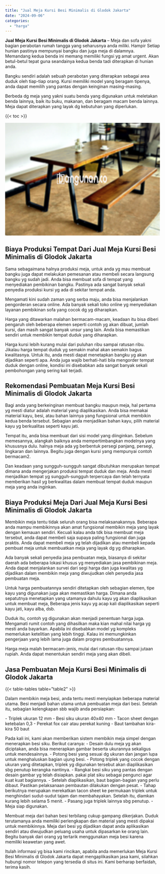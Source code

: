 ```yaml
---
title: "Jual Meja Kursi Besi Minimalis di Glodok Jakarta"
date: "2024-09-06"
categories: 
  - "harga"
---
```


**Jual Meja Kursi Besi Minimalis di Glodok Jakarta** – Meja dan sofa yakni bagian perabotan rumah tangga yang seharusnya anda miliki. Hampir Setiap hunian pastinya mempunyai bangku dan juga meja di dalamnya. Memandang kedua benda ini memang memiliki fungsi yg amat urgent. Akan betul-betul tepat guna seandainya kedua benda tadi diterapkan di hunian anda.

Bangku sendiri adalah sebuah perabotan yang diterapkan sebagai area duduk oleh tiap-tiap orang. Kursi memiliki model yang beragam tipenya, anda dapat memilih yang pantas dengan keinginan masing-masing.

Berbeda dg meja yang yakni suatu benda yang digunakan untuk meletakan benda lainnya, baik itu buku, makanan, dan beragam macam benda lainnya. Meja dapat diterapkan yang layak dg kebutuhan yang diperlukan.

{{< toc >}}

![Jual Meja Kursi Besi Minimalis di Glodok Jakarta](/images/jual-meja-besi-murah19.png)

## Biaya Produksi Tempat Dari Jual Meja Kursi Besi Minimalis di Glodok Jakarta

Sama sebagaimana halnya produksi meja, untuk anda yg mau membuat bangku juga dapat melakukan pemesanan atau membeli secara langsung bangku yg sudah jadi. Anda bisa membuat sofa di tempat yang menyediakan pembikinan bangku. Pastinya ada sangat banyak sekali penyedia produksi kursi yg ada di sekitar tempat anda.

Mengamati kini sudah zaman yang serba maju, anda bisa menjalankan pengorderan secara online. Ada banyak sekali toko online yg menyediakan layanan pembikinan sofa yang cocok dg yg diharapkan.

Harga yang ditawarkan malahan bermacam-macam, keadaan itu bisa diberi pengaruh oleh beberapa elemen seperti contoh yg akan dibuat, jumlah kursi, dan masih sangat banyak unsur yang lain. Anda bisa memastikan sendiri untuk membikin tempat duduk yang diharapkan.

Harga kursi lebih kurang mulai dari puluhan ribu sampai ratusan ribu. Jikalau harga tempat duduk yg semakin mahal akan semakin bagus kwalitasnya. Untuk itu, anda mesti dapat menetapkan bangku yg akan dijadikan seperti apa. Anda juga wajib berhati-hati bila mengorder tempat duduk dengan online, kondisi ini disebabkan ada sangat banyak sekali pembohongan yang sering kali terjadi.

## Rekomendasi Pembuatan Meja Kursi Besi Minimalis di Glodok Jakarta

Bagi anda yang berkeinginan membuat bangku maupun meja, hal pertama yg mesti diatur adalah material yang diaplikasikan. Anda bisa memakai material kayu, besi, atau bahan lainnya yang fungsional untuk membikin kedua benda tersebut. Sebagian anda menjadikan bahan kayu, pilih material kayu yg berkualitas seperti kayu jati.

Tempat itu, anda bisa membuat dari sisi model yang diinginkan. Sebelum memesannya, alangkah baiknya anda mempertimbangkan modelnya yang khususnya dulu. halnya meja ada yg berbentuk persegi panjang, persegi, lingkaran dan lainnya. Begitu juga dengan kursi yang mempunyai contoh bermacam2.

Dan keadaan yang sungguh-sungguh sangat dibutuhkan merupakan tempat dimana anda mengerjakan produksi tempat duduk dan meja. Anda mesti menjadikan tempat yg sungguh-sungguh terpercaya dan telah ternyata memberikan hasil yg berkwalitas dalam membuat tempat duduk maupun meja yang anda inginkan.

## Biaya Produksi Meja Dari Jual Meja Kursi Besi Minimalis di Glodok Jakarta

Membikin meja tentu tidak seluruh orang bisa melaksanakannya. Beberapa anda mampu membikinnya akan amat fungsional membikin meja yang layak dengan kemauan sendiri. Kecuali kalau anda tdk bisa membuat meja tersebut, anda dapat membeli saja supaya paling fungsional dan juga praktis. Anda dapat membeli meja yg telah dijadikan atau membeli kepada pembuat meja untuk membuatkan meja yang layak dg yg diharapkan.

Ada banyak sekali penyedia jasa pembuatan meja, biasanya di sekitar daerah ada beberapa lokasi khusus yg menyediakan jasa pembikinan meja. Anda dapat menjalankan survei dari segi harga dan juga kwalitas yg dijadikan dalam membikin meja yang diwujudkan oleh penyedia jasa pembuatan meja.

Untuk harga pembuatannya sendiri ditetapkan oleh sebagian elemen, tipe kayu yang digunakan juga akan memastikan harga. Dimana anda sepatutnya menetapkan yang utamanya dahulu kayu yg akan diaplikasikan untuk membuat meja, Beberapa jenis kayu yg acap kali diaplikasikan seperti kayu jati, kayu alba, dsb.

Duduk itu, contoh yg digunakan akan menjadi penentuan harga juga. Mengamati rumit contoh yang dihasilkan maka kian mahal nilai harga yg mesti anda bayarkan. Apabila ini disebabkan model yg kompleks memerlukan ketelitian yang lebih tinggi. Kalau ini memungkinkan pengerjaan yang lebih lama juga dalam progres pembuatannya.

Harga meja malah bermacam-jenis, mulai dari ratusan ribu sampai jutaan rupiah. Anda dapat menentukan sendiri meja yang akan dibeli.

## Jasa Pembuatan Meja Kursi Besi Minimalis di Glodok Jakarta

{{< table-tables table="table2" >}}

Dalam membikin meja besi, anda tentu mesti menyiapkan beberapa material utama. Besi menjadi bahan utama untuk pembuatan meja dari besi. Setelah itu, sebagian kelengkapan sbb wajib anda persiapkan:

\- Triplek ukuran 12 mm - Besi siku ukuran 40x40 mm - Tacon sheet dengan ketebalan 0,3 - Perekat fox cair atau perekat kuning - Baut tambahan kira-kira 50 baut

Pada kali ini, kami akan memberikan sistem membikin meja simpel dengan menerapkan besi siku. Berikut caranya: - Desain dulu meja yg akan diciptakan, anda bisa menerapkan gambar beserta ukurannya sekaligus untuk mendesainnya. - Potong besi yang sesuai dg ukuran dan jangan lupa untuk menghaluskan bagian ujung besi. - Potong triplek yang cocok dengan ukuran yang ditetapkan, triplek yg digunakan tersebut akan diaplikasikan sbg penutup kerangka nantinya. - Rangkai besi siku yang pantas dengan desain gambar yg telah disiapkan. pakai plat siku sebagai pengunci agar kuat kuat bagiannya. - Setelah diaplikasikan, baut bagian-bagian yang perlu dibaut. Pastikan pelaksanaan pembautan dilakukan dengan pesat. - Tahap berikutnya merupakan merekatkan tacon sheet ke permukaan triplek untuk menghindari sudut-sudut tajam dan membahayakan. Setelah itu, diamkan kurang lebih selama 5 menit. - Pasang juga triplek lainnya sbg penutup. - Meja siap digunakan.

Membuat meja dari bahan besi terbilang cukup gampang dikerjakan. Duduk terutamanya anda memiliki perlengkapan dan material yang mesti dipakai untuk membikinnya. Meja dari besi yg dijadikan dapat anda aplikasikan sendiri atau diwujudkan peluang usaha untuk dipasarkan ke orang lain. Begitu banyak dari orang yg tertarik menggunakan meja besi karena memiliki keawetan yang awet.

Itulah informasi yg bisa kami rincikan, apabila anda memerlukan Meja Kursi Besi Minimalis di Glodok Jakarta dapat mengaplikasikan jasa kami, silahkan hubungi nomor telepon yang tersedia di situs ini. Kami berharap berfaidah, terima kasih.
